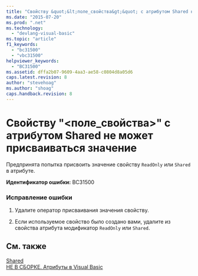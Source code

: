 ```yaml
---
title: "Свойству &quot;&lt;поле_свойства&gt;&quot; с атрибутом Shared не может присваиваться значение | Microsoft Docs"
ms.date: "2015-07-20"
ms.prod: ".net"
ms.technology: 
  - "devlang-visual-basic"
ms.topic: "article"
f1_keywords: 
  - "bc31500"
  - "vbc31500"
helpviewer_keywords: 
  - "BC31500"
ms.assetid: dffa2b07-9609-4aa3-ae58-c0804d8a05d6
caps.latest.revision: 8
author: "stevehoag"
ms.author: "shoag"
caps.handback.revision: 8
---
```

# Свойству &quot;&lt;поле_свойства&gt;&quot; с атрибутом Shared не может присваиваться значение
Предпринята попытка присвоить значение свойству `ReadOnly` или `Shared` в атрибуте.  
  
 **Идентификатор ошибки:** BC31500  
  
### Исправление ошибки  
  
1.  Удалите оператор присваивания значения свойству.  
  
2.  Если используемое свойство было создано вами, удалите из свойства атрибута модификатор `ReadOnly` или `Shared`.  
  
## См. также  
 [Shared](../../visual-basic/language-reference/modifiers/shared.md)   
 [НЕ В СБОРКЕ. Атрибуты в Visual Basic](http://msdn.microsoft.com/ru-ru/620bfc0e-4582-4c8b-8432-ebc5c3dccc22)